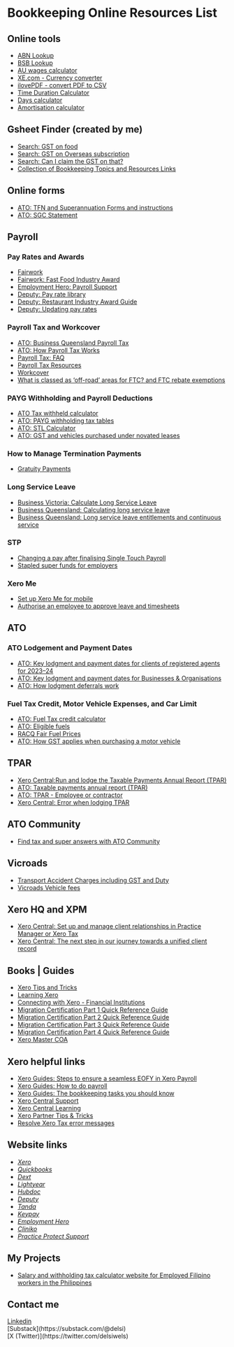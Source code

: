 # Bookkeeping Online Resources List


## Online tools
* [ABN Lookup](https://abr.business.gov.au/Search)
* [BSB Lookup](https://bsb.auspaynet.com.au/)
* [AU wages calculator](https://paycalculator.com.au/)
* [XE.com - Currency converter](https://www.xe.com/)
* [ilovePDF - convert PDF to CSV](https://www.ilovepdf.com/)
* [Time Duration Calculator](https://www.calculator.net/time-duration-calculator.html?starthour=7&startmin=00&startsec=0&startunit=a&endhour=8&endmin=15&endsec=0&endunit=a&ctype=1&x=53&y=21)
* [Days calculator](https://www.timeanddate.com/date/duration.html)
* [Amortisation calculator](https://www.bretwhissel.net/cgi-bin/amortize)


## Gsheet Finder (created by me)
 * [Search: GST on food](https://docs.google.com/spreadsheets/d/1-goehBr1RhA5ZqH05dxF648aXvIZNAGiW9stC8ZsquI/edit#gid=1842926729)
 * [Search: GST on Overseas subscription](https://docs.google.com/spreadsheets/d/1-goehBr1RhA5ZqH05dxF648aXvIZNAGiW9stC8ZsquI/edit#gid=1733277696)
 * [Search: Can I claim the GST on that?](https://docs.google.com/spreadsheets/d/1-goehBr1RhA5ZqH05dxF648aXvIZNAGiW9stC8ZsquI/edit#gid=690612485)
 * [Collection of Bookkeeping Topics and Resources Links](https://docs.google.com/spreadsheets/d/1LsqbInpHpnWJhvXSNGTfbQoeXFC4JudoC0932d8231s/edit?usp=sharing)


## Online forms
* [ATO: TFN and Superannuation Forms and instructions](https://www.ato.gov.au/forms-and-instructions#sortCriteria=%40dateupdated%20descending)
* [ATO: SGC Statement](https://www.ato.gov.au/forms-and-instructions/super-guarantee-charge-sgc-statement#ato-Gettheform)


## Payroll 

### Pay Rates and Awards
* [Fairwork](https://www.fwc.gov.au/)
* [Fairwork: Fast Food Industry Award](https://www.fairwork.gov.au/find-help-for/fast-food-restaurants-cafes/fast-food-industry)
* [Employment Hero: Payroll Support](https://support.yourpayroll.com.au/hc/en-au/articles/5015381108111-Electrical-Electronic-and-Communications-Contracting-Award-2020-MA000025)
* [Deputy: Pay rate library](https://help.deputy.com/hc/en-au/articles/4661165323919-Pay-rate-library#australian-awards)
* [Deputy: Restaurant Industry Award Guide](https://help.deputy.com/hc/en-au/articles/4661990782479-Restaurant-Industry-Award-RIA-MA000119#h_01GZMZS6D346T9PGS8VFDD3MYQ)
* [Deputy: Updating pay rates](https://help.deputy.com/hc/en-au/articles/4976714749071-Updating-pay-rates-in-Deputy)

### Payroll Tax and Workcover
* [ATO: Business Queensland Payroll Tax](https://www.business.qld.gov.au/running-business/employing/payroll-tax)
* [ATO: How Payroll Tax Works](https://business.gov.au/finance/taxation/payroll-tax)
* [Payroll Tax: FAQ](https://www.e-bas.com.au/payroll-tax-what-who-why-how-much/)
* [Payroll Tax Resources](https://www.payrolltax.gov.au/resources#resources__rates_and_thresholds)
* [Workcover](https://www.worksafe.vic.gov.au/resources/insurance-premium-simulator-spreadsheet)
* [What is classed as ‘off-road’ areas for FTC? and FTC rebate exemptions](https://www.eroad.com.au/blog/fuel-tax-credit/what-are-fuel-tax-credits-ftc/)

### PAYG Withholding and Payroll Deductions
* [ATO Tax withheld calculator](https://www.ato.gov.au/Calculators-and-tools/Tax-withheld-calculator)
* [ATO: PAYG withholding tax tables](https://www.ato.gov.au/tax-rates-and-codes/tax-tables-overview)
* [ATO: STL Calculator](https://www.ato.gov.au/calculators-and-tools/study-and-training-loan-repayment-calculator)
* [ATO: GST and vehicles purchased under novated leases](https://www.ato.gov.au/businesses-and-organisations/gst-excise-and-indirect-taxes/gst/in-detail/your-industry/motor-vehicle-and-transport/gst-and-vehicles-purchased-under-novated-leases)

### How to Manage Termination Payments
* [Gratuity Payments](https://www.ato.gov.au/Calculators-and-tools/Tax-withheld-calculator)

### Long Service Leave
* [Business Victoria: Calculate Long Service Leave](https://business.vic.gov.au/business-information/staff-and-hr/long-service-leave-victoria/calculate-long-service-leave)
* [Business Queensland: Calculating long service leave](https://www.business.qld.gov.au/running-business/employing/legal-obligations/long-service-leave/calculating)
* [Business Queensland: Long service leave entitlements and continuous service](https://www.business.qld.gov.au/running-business/employing/legal-obligations/long-service-leave/entitlements#:~:text=The%20entitlement%20to%20long%20service%20leave%20is%20calculated,10%20%3D%20number%20of%20hours%20long%20service%20leave.)

### STP
* [Changing a pay after finalising Single Touch Payroll](https://www.myob.com/au/support/myob-business/payroll/single-touch-payroll-reporting/end-of-year-finalisation-with-single-touch-payroll-reporting/changing-a-pay-after-finalising-single-touch-payroll?productview=Browser)
* [Stapled super funds for employers](https://www.ato.gov.au/businesses-and-organisations/super-for-employers/setting-up-super-for-your-business/offer-employees-a-choice-of-super-fund/stapled-super-funds-for-employers)
  
### Xero Me
* [Set up Xero Me for mobile](https://xero.my.site.com/s/article/Xero-Me-for-mobile)
* [Authorise an employee to approve leave and timesheets](https://central.xero.com/s/article/Authorise-an-employee-to-approve-leave-and-timesheets#:~:text=In%20the%20Payroll%20menu%2C%20select%20Employees.%20Click%20the,leave%2C%20select%20the%20Authorised%20to%20approve%20leave%20checkbox.)


## ATO 

### ATO Lodgement and Payment Dates
* [ATO: Key lodgment and payment dates for clients of registered agents for 2023–24](https://www.ato.gov.au/tax-and-super-professionals/for-tax-professionals/prepare-and-lodge/due-dates)
* [ATO: Key lodgment and payment dates for Businesses & Organisations](https://www.ato.gov.au/businesses-and-organisations/preparing-lodging-and-paying/reports-and-returns/due-dates-for-lodging-and-paying/due-dates-by-month)
* [ATO: How lodgment deferrals work](https://www.ato.gov.au/tax-and-super-professionals/for-tax-professionals/prepare-and-lodge/lodgment-program-deferrals/how-lodgment-deferrals-work)

###  Fuel Tax Credit, Motor Vehicle Expenses, and Car Limit
* [ATO: Fuel Tax credit calculator](https://www.ato.gov.au/single-page-applications/calculatorsandtools#FTCCalc/questions)
* [ATO: Eligible fuels](https://www.ato.gov.au/businesses-and-organisations/income-deductions-and-concessions/incentives-and-concessions/fuel-schemes/fuel-tax-credits-business/eligibility/eligible-fuels)
* [RACQ Fair Fuel Prices](https://www.racq.com.au/car/fair-fuel-prices?phracq_body_0_phracq_contentcontainer_0_FuelTypesDDL=37&location=Brisbane%20QLD,%20Australia)
* [ATO: How GST applies when purchasing a motor vehicle](https://www.ato.gov.au/businesses-and-organisations/gst-excise-and-indirect-taxes/gst/in-detail/your-industry/motor-vehicle-and-transport/gst-and-motor-vehicles/purchasing-a-motor-vehicle)


## TPAR
* [Xero Central:Run and lodge the Taxable Payments Annual Report (TPAR)](https://central.xero.com/s/article/The-Taxable-Payments-Annual-Report#3Reviewandupdatethereport)
* [ATO: Taxable payments annual report (TPAR)](https://www.ato.gov.au/businesses-and-organisations/preparing-lodging-and-paying/reports-and-returns/taxable-payments-annual-report)
* [ATO: TPAR - Employee or contractor](https://www.ato.gov.au/businesses-and-organisations/hiring-and-paying-your-workers/employee-or-contractor)
* [Xero Central: Error when lodging TPAR](https://central.xero.com/s/question/0D58V00009Ds7qnSAB/error-code-cmnatogenxml04-when-trying-to-lodge-tpar)

## ATO Community
* [Find tax and super answers with ATO Community](https://community.ato.gov.au/s/)


## Vicroads
* [Transport Accident Charges including GST and Duty](https://www.tac.vic.gov.au/__data/assets/pdf_file/0004/758686/TAC-Premiums-2023_24.pdf)
* [Vicroads Vehicle fees](https://www.vicroads.vic.gov.au/registration/registration-fees/vehicle-registration-fees)

## Xero HQ and XPM
* [Xero Central: Set up and manage client relationships in Practice Manager or Xero Tax](https://central.xero.com/s/article/Set-up-client-relationships-AU#Howitworks)
* [Xero Central: The next step in our journey towards a unified client record](https://blog.xero.com/sg/product-updates/unified-client-records/)

## Books | Guides
* [Xero Tips and Tricks](https://drive.google.com/file/d/1bhPtIE0mDe_jCmGJwXNpHDidChhEQu8H/view?usp=share_link)
* [Learning Xero](https://drive.google.com/file/d/1EeWpHJpysXO2_Aa_Xvt0NNfmqgFTnUgg/view?usp=share_link)
* [Connecting with Xero - Financial Institutions](https://drive.google.com/file/d/1cLfKnuz2yBPhl6Jg6uFfxnU0vHdMioZ_/view?usp=sharing)
* [Migration Certification Part 1 Quick Reference Guide](https://drive.google.com/file/d/1Amftv8F1LNCn5j7wqMyDptsG-oXBFJQb/view?usp=share_link)
* [Migration Certification Part 2 Quick Reference Guide](https://drive.google.com/file/d/1s_VKB0FMeJXDEUDo7WOIGEmAWAw3UeTr/view?usp=sharing)
* [Migration Certification Part 3 Quick Reference Guide](https://drive.google.com/file/d/1bWn_jWVj9d58zQZeOpdcwBry01mH5b3t/view?usp=sharing)
* [Migration Certification Part 4 Quick Reference Guide](https://drive.google.com/file/d/1Tp9abfDi50SwtTsHiHg9Ho3M2KtWPcfb/view?usp=share_link)
* [Xero Master COA](https://drive.google.com/file/d/1ZS70Fhe8MoNWk2Y_siaDlGpYOTnbnebq/view?usp=share_link)
  

## Xero helpful links
* [Xero Guides: Steps to ensure a seamless EOFY in Xero Payroll](https://blog.xero.com/small-business-resources/steps-to-a-seamless-eofy/)
* [Xero Guides: How to do payroll](https://community.ato.gov.au/s/)
* [Xero Guides: The bookkeeping tasks you should know](https://www.xero.com/au/guides/how-to-do-bookkeeping/)
* [Xero Central Support](https://central.xero.com/s/)
* [Xero Central Learning](https://central.xero.com/s/learning)
* [Xero Partner Tips & Tricks](https://central.xero.com/s/question/0D53m00007f8Wg8CAE/skill-up-share-your-xero-partner-tips-with-your-community)
* [Resolve Xero Tax error messages](https://central.xero.com/s/article/Getting-an-error-message-in-Xero-Tax#GeneralXeroTaxerrors)


## Website links
* _[Xero](https://www.xero.com/au/login/)_
* _[Quickbooks](https://accounts.intuit.com/app/sign-in?app_group=QBO&asset_alias=Intuit.accounting.core.qbowebapp&locale=en-AU&state=%7B%22queryParams%22%3A%7B%22locale%22%3A%22en-AU%22%7D%7D&app_environment=prod)_
* _[Dext](https://app.dext.com/login/)_
* _[Lightyear](https://app.lightyear.cloud/login)_
* _[Hubdoc](https://app.hubdoc.com/login)_
* _[Deputy](https://once.deputy.com/my/login?redirect_url=https%3A%2F%2Fonce.deputy.com%2Fmy%2F)_
* _[Tanda](https://my.tanda.co/login)_
* _[Keypay](https://keypay.yourpayroll.com.au/)_
* _[Employment Hero](https://employmenthero.yourpayroll.com.au/)_
* _[Cliniko](https://www.cliniko.com/login/)_
* _[Practice Protect Support](https://support.practiceprotect.com/get-in-contact/)_

## My Projects
* [Salary and withholding tax calculator website for Employed Filipino workers in the Philippines](https://portfolio-1acc0.web.app/)
  

## Contact me
<div class="badge-base LI-profile-badge" data-locale="en_US" data-size="medium" data-theme="light" data-type="VERTICAL" data-vanity="delsi-sierra" data-version="v1"><a class="badge-base__link LI-simple-link" href="https://ph.linkedin.com/in/delsi-sierra?trk=profile-badge">Linkedin</a></div> 
[Substack](https://substack.com/@delsi) <br />
[X (Twitter)](https://twitter.com/delsiwels) <br />

